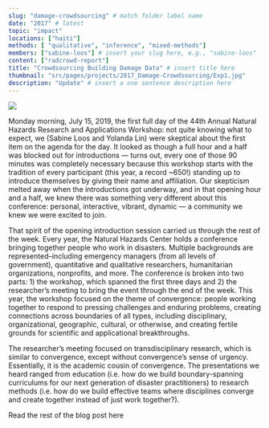 ```yaml
---
slug: "damage-crowdsourcing" # match folder label name
date: "2017" # latest 
topic: "impact"
locations: ["haiti"]
methods: [ "qualitative", "inference", "mixed-methods"]
members: ["sabine-loos"] # insert your slug here, e.g., "sabine-loos"
content: ["radcrowd-report"]
title: "Crowdsourcing Building Damage Data" # insert title here
thumbnail: "src/pages/projects/2017_Damage-Crowdsourcing/Exp1.jpg"
description: "Update" # insert a one sentence description here
---
```

<div class="hero-wrapper">
    <!-- Not totally sure why the public paths are failing the build rn. Todo. -->
    <img src="./Bhaktapur-Loos.webp" :style="{maxWidth: '900px', margin: '0 auto'}"/>
</div>

Monday morning, July 15, 2019, the first full day of the 44th Annual Natural Hazards Research and Applications Workshop: not quite knowing what to expect, we (Sabine Loos and Yolanda Lin) were skeptical about the first item on the agenda for the day. It looked as though a full hour and a half was blocked out for introductions — turns out, every one of those 90 minutes was completely necessary because this workshop starts with the tradition of every participant (this year, a record ~650!) standing up to introduce themselves by giving their name and affiliation. Our skepticism melted away when the introductions got underway, and in that opening hour and a half, we knew there was something very different about this conference: personal, interactive, vibrant, dynamic — a community we knew we were excited to join.

That spirit of the opening introduction session carried us through the rest of the week. Every year, the Natural Hazards Center holds a conference bringing together people who work in disasters. Multiple backgrounds are represented–including emergency managers (from all levels of government), quantitative and qualitative researchers, humanitarian organizations, nonprofits, and more. The conference is broken into two parts: 1) the workshop, which spanned the first three days and 2) the researcher’s meeting to bring the event through the end of the week. This year, the workshop focused on the theme of convergence: people working together to respond to pressing challenges and enduring problems, creating connections across boundaries of all types, including disciplinary, organizational, geographic, cultural, or otherwise, and creating fertile grounds for scientific and applicational breakthroughs.

The researcher’s meeting focused on transdisciplinary research, which is similar to convergence, except without convergence’s sense of urgency. Essentially, it is the academic cousin of convergence. The presentations we heard ranged from education (i.e. how do we build boundary-spanning curriculums for our next generation of disaster practitioners) to research methods (i.e. how do we build effective teams where disciplines converge and create together instead of just work together?).

<Link is-button to="https://urbanresilience.stanford.edu/news/converging-disaster-researchers-asia-pacific"> Read the rest of the blog post here </Link>
